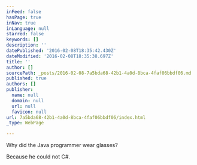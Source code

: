 ```yaml
---
inFeed: false
hasPage: true
inNav: true
inLanguage: null
starred: false
keywords: []
description: ''
datePublished: '2016-02-08T18:35:42.430Z'
dateModified: '2016-02-08T18:35:38.697Z'
title: ''
author: []
sourcePath: _posts/2016-02-08-7a5bda68-42b1-4a0d-8bca-4faf06bbdf06.md
published: true
authors: []
publisher:
  name: null
  domain: null
  url: null
  favicon: null
url: 7a5bda68-42b1-4a0d-8bca-4faf06bbdf06/index.html
_type: WebPage

---
```

Why did the Java programmer wear glasses?

Because he could not C\#.